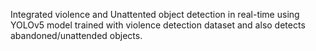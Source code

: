 Integrated violence and Unattented object detection in real-time using YOLOv5 model trained with violence detection dataset and also detects abandoned/unattended objects.
